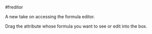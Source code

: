 
#freditor

A new take on accessing the formula editor.

Drag the attribute whose formula you want to see or edit into the box.

